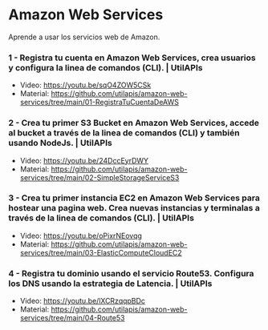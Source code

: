 # Amazon Web Services
Aprende a usar los servicios web de Amazon.

### 1 - Registra tu cuenta en Amazon Web Services, crea usuarios y configura la linea de comandos (CLI). | UtilAPIs
- Video: https://youtu.be/sqO4ZOW5CSk
- Material: https://github.com/utilapis/amazon-web-services/tree/main/01-RegistraTuCuentaDeAWS


### 2 - Crea tu primer S3 Bucket en Amazon Web Services, accede al bucket a través de la linea de comandos (CLI) y también usando NodeJs. | UtilAPIs
- Video: https://youtu.be/24DccEyrDWY
- Material: https://github.com/utilapis/amazon-web-services/tree/main/02-SimpleStorageServiceS3

### 3 - Crea tu primer instancia EC2 en Amazon Web Services para hostear una pagina web. Crea nuevas instancias y terminalas a través de la linea de comandos (CLI). | UtilAPIs
- Video: https://youtu.be/oPixrNEovqg
- Material: https://github.com/utilapis/amazon-web-services/tree/main/03-ElasticComputeCloudEC2

### 4 - Registra tu dominio usando el servicio Route53. Configura los DNS usando la estrategia de Latencia. | UtilAPIs
- Video: https://youtu.be/lXCRzqqpBDc
- Material: https://github.com/utilapis/amazon-web-services/tree/main/04-Route53
